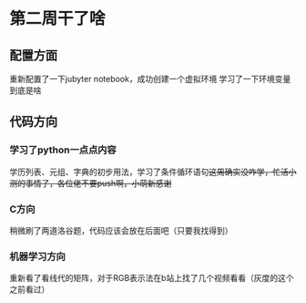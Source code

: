 # 第二周干了啥
## 配置方面
重新配置了一下jubyter notebook，成功创建一个虚拟环境
学习了一下环境变量到底是啥
## 代码方向
### 学习了python一点点内容
学历列表、元组、字典的初步用法，学习了条件循环语句~~这周确实没咋学，忙活小测的事情了，各位佬不要push啊，小萌新感谢~~
### C方向
稍微刷了两道洛谷题，代码应该会放在后面吧（只要我找得到）
### 机器学习方向
重新看了看线代的矩阵，对于RGB表示法在b站上找了几个视频看看（灰度的这个之前看过）
